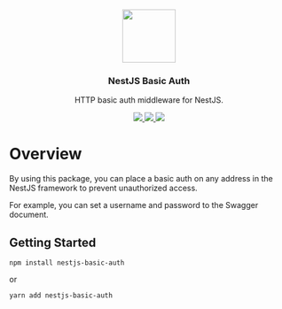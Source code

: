 <p align="center">
    <br/>
    <a align="center" href="https://github.com/faridkarami/nestjs-basic-auth" target="_blank">
        <img width="96px" src="https://raw.githubusercontent.com/faridkarami/nestjs-basic-auth/main/docs/img/logo.ico" />
    </a>
</p>
<h3 align="center">NestJS Basic Auth</h3>
<p align="center">HTTP basic auth middleware for NestJS.</p>

<p align="center">
    <a href="https://badge.fury.io/js/nestjs-basic-auth">
        <img src="https://badge.fury.io/js/nestjs-basic-auth.svg" />
    </a>
    <a href="https://npmtrends.com/nestjs-basic-auth">
        <img src="https://img.shields.io/npm/dm/nestjs-basic-auth" />
    </a>
    <a>
        <img src="https://img.shields.io/badge/typescript-compatible-brightgreen.svg">
    </a>
</p>

# Overview

By using this package, you can place a basic auth on any address in the NestJS framework to prevent unauthorized access.

For example, you can set a username and password to the Swagger document.

## Getting Started

```shell
npm install nestjs-basic-auth
```

or

```shell
yarn add nestjs-basic-auth
```
